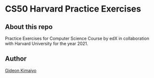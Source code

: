# CS50 Harvard Practice Exercises
## About this repo
Practice Exercises for Computer Science Course by edX in collaboration with
Harvard University for the year 2021.

## Author
[Gideon Kimaiyo](https://github.com/gdkimaiyo)
